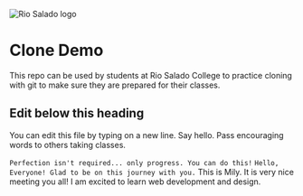 ![Rio Salado logo](Logo_RGB_RSC_Horizontal.jpg)
# Clone Demo

This repo can be used by students at Rio Salado College to practice cloning with git to make sure they are prepared for their classes.

## Edit below this heading

You can edit this file by typing on a new line. Say hello. Pass encouraging words to others taking classes.

`Perfection isn't required... only progress. You can do this!`
`Hello, Everyone! Glad to be on this journey with you.`
This is Mily. It is very nice meeting you all!
I am excited to learn web development and design. 